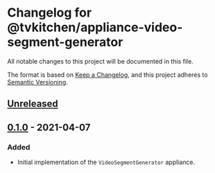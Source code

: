 # Changelog for @tvkitchen/appliance-video-segment-generator

All notable changes to this project will be documented in this file.

The format is based on [Keep a Changelog](https://keepachangelog.com/en/1.0.0/),
and this project adheres to [Semantic Versioning](https://semver.org/spec/v2.0.0.html).

## [Unreleased]

## [0.1.0] - 2021-04-07
### Added
- Initial implementation of the `VideoSegmentGenerator` appliance.

[Unreleased]: https://github.com/tvkitchen/appliances/compare/@tvkitchen/appliance-video-segment-generator@0.1.0...HEAD

[0.1.0]: https://github.com/tvkitchen/appliances/releases/tag/@tvkitchen/appliance-video-segment-generator@0.1.0
